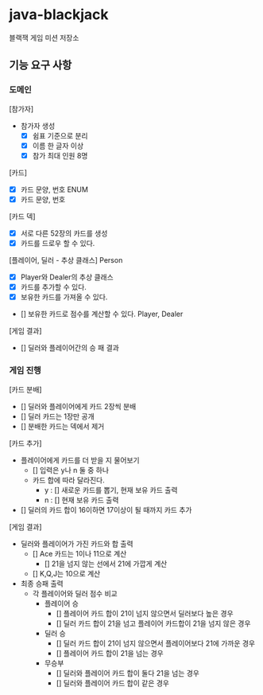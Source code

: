 # java-blackjack
블랙잭 게임 미션 저장소

## 기능 요구 사항

### 도메인

[참가자]
- 참가자 생성
    - [x] 쉼표 기준으로 분리
    - [x] 이름 한 글자 이상
    - [x] 참가 최대 인원 8명
    
[카드]
- [x] 카드 문양, 번호 ENUM
- [x] 카드 문양, 번호

[카드 덱]
- [x] 서로 다른 52장의 카드를 생성
- [x] 카드를 드로우 할 수 있다.

[플레이어, 딜러 - 추상 클래스]
Person
- [x] Player와 Dealer의 추상 클래스
- [x] 카드를 추가할 수 있다.
- [x] 보유한 카드를 가져올 수 있다.
- [] 보유한 카드로 점수를 계산할 수 있다.
Player, Dealer

[게임 결과]
- [] 딜러와 플레이어간의 승 패 결과

### 게임 진행

[카드 분배]
- [] 딜러와 플레이어에게 카드 2장씩 분배
- [] 딜러 카드는 1장만 공개
- [] 분배한 카드는 덱에서 제거

[카드 추가]
- 플레이어에게 카드를 더 받을 지 물어보기
    - [] 입력은 y나 n 둘 중 하나
    - 카드 합에 따라 달라진다.
        - y : [] 새로운 카드를 뽑기, 현재 보유 카드 출력
        - n : [] 현재 보유 카드 출력
- [] 딜러의 카드 합이 16이하면 17이상이 될 때까지 카드 추가

[게임 결과]
- 딜러와 플레이어가 가진 카드와 합 출력
    - [] Ace 카드는 1이나 11으로 계산
        - [] 21을 넘지 않는 선에서 21에 가깝게 계산
    - [] K,Q,J는 10으로 계산
- 최종 승패 출력
    - 각 플레이어와 딜러 점수 비교
        - 플레이어 승
            - [] 플레이어 카드 합이 21이 넘지 않으면서 딜러보다 높은 경우
            - [] 딜러 카드 합이 21을 넘고 플레이어 카드합이 21을 넘지 않은 경우
        - 딜러 승
            - [] 딜러 카드 합이 21이 넘지 않으면서 플레이어보다 21에 가까운 경우
            - [] 플레이어 카드 합이 21을 넘는 경우
        - 무승부
            - [] 딜러와 플레이어 카드 합이 둘다 21을 넘는 경우
            - [] 딜러와 플레이어 카드 합이 같은 경우

